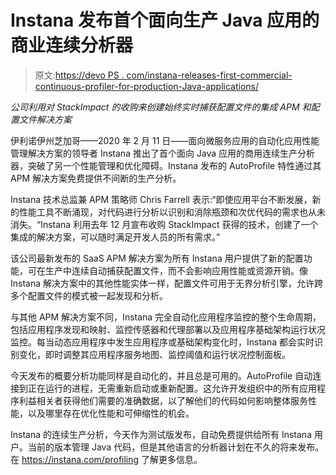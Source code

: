 # Instana 发布首个面向生产 Java 应用的商业连续分析器

> 原文:[https://devo PS . com/instana-releases-first-commercial-continuous-profiler-for-production-Java-applications/](https://devops.com/instana-releases-first-commercial-continuous-profiler-for-production-java-applications/)

*公司利用对 StackImpact 的收购来创建始终实时捕获配置文件的集成 APM 和配置文件解决方案*

伊利诺伊州芝加哥——2020 年 2 月 11 日——面向微服务应用的自动化应用性能管理解决方案的领导者 Instana 推出了首个面向 Java 应用的商用连续生产分析器，突破了另一个性能管理和优化障碍。Instana 发布的 AutoProfile 特性通过其 APM 解决方案免费提供不间断的生产分析。

Instana 技术总监兼 APM 策略师 Chris Farrell 表示:“即使应用平台不断发展，新的性能工具不断涌现，对代码进行分析以识别和消除瓶颈和次优代码的需求也从未消失。“Instana 利用去年 12 月宣布收购 StackImpact 获得的技术，创建了一个集成的解决方案，可以随时满足开发人员的所有需求。”

该公司最新发布的 SaaS APM 解决方案为所有 Instana 用户提供了新的配置功能，可在生产中连续自动捕获配置文件，而不会影响应用性能或资源开销。像 Instana 解决方案中的其他性能实体一样，配置文件可用于无界分析引擎，允许跨多个配置文件的模式被一起发现和分析。

与其他 APM 解决方案不同，Instana 完全自动化应用程序监控的整个生命周期，包括应用程序发现和映射、监控传感器和代理部署以及应用程序基础架构运行状况监控。每当动态应用程序中发生应用程序或基础架构变化时，Instana 都会实时识别变化，即时调整其应用程序服务地图、监控阈值和运行状况控制面板。

今天发布的概要分析功能同样是自动化的，并且总是可用的。AutoProfile 自动连接到正在运行的进程，无需重新启动或重新配置。这允许开发组织中的所有应用程序利益相关者获得他们需要的准确数据，以了解他们的代码如何影响整体服务性能，以及哪里存在优化性能和可伸缩性的机会。

Instana 的连续生产分析，今天作为测试版发布，自动免费提供给所有 Instana 用户。当前的版本管理 Java 代码，但是其他语言的分析器计划在不久的将来发布。在 https://instana.com/profiling 了解更多信息。